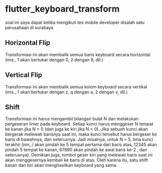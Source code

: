 # flutter_keyboard_transform

soal ini saya dapat ketika mengikuti tes mobile developer disalah satu perusahaan di surabaya

## Horizontal Flip
Transformasi ini akan membalik semua baris keyboard secara horizontal (mis., 1 akan bertukar dengan 0, 2 dengan 9, dll.)

## Vertical Flip
Transformasi ini akan membalik semua kolom keyboard secara vertikal (mis., 1 akan bertukar dengan z, q dengan a, 2 dengan x, dll.)

## Shift
Transformasi ini harus mengambil bilangan bulat N dan melakukan pergeseran linier pada keyboard. Setiap kunci harus menggeser N tempat ke kanan jika N > 0 (dan juga ke kiri jika N < 0). Jika sebuah kunci akan bergerak melewati barisnya saat ini, maka kunci tersebut harus bergeser ke baris di bawahnya, dan seterusnya. Jadi misalnya, untuk N = 5, lima kunci terakhir (nm,./ akan pindah ke 5 tempat pertama dari baris atas, 12345 akan pindah 5 tempat ke kanan, 67890 akan pindah ke awal baris ke-2 , dan seterusnya). Demikian juga, tombol geser kiri yang melewati baris saat ini akan menggesernya kembali ke baris di atas. Oleh karena itu, satu shift kanan dan kiri akan menghasilkan keyboard yang sama.	
